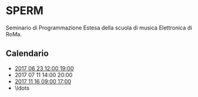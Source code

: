 # SPERM

Seminario di Programmazione Estesa della scuola di musica Elettronica di RoMa.

## Calendario

- [2017 06 23 12:00 19:00](./INCONTRI/20170623/README.md)
- 2017 07 11 14:00 20:00
- [2017 11 16 09:00 17:00](./INCONTRI/20171116/README.md)
- \ldots
